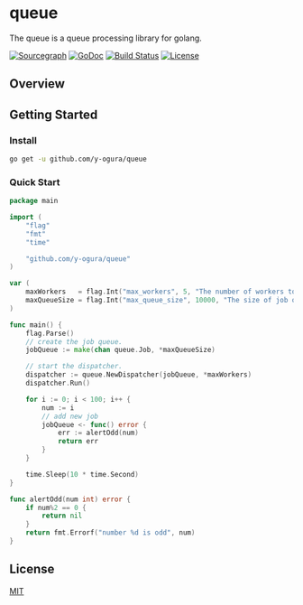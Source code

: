 # queue
The queue is a queue processing library for golang.

[![Sourcegraph](https://sourcegraph.com/github.com/y-ogura/queue/-/badge.svg?style=flat-square)](https://sourcegraph.com/github.com/y-ogura/queue?badge)
[![GoDoc](http://img.shields.io/badge/go-documentation-blue.svg?style=flat-square)](http://godoc.org/github.com/y-ogura/queue)
[![Build Status](http://img.shields.io/travis/y-ogura/queue.svg?style=flat-square)](https://travis-ci.org/y-ogura/queue)
[![License](http://img.shields.io/badge/license-mit-blue.svg?style=flat-square)](https://raw.githubusercontent.com/y-ogura/queue/master/LICENSE)


## Overview

## Getting Started

### Install
```bash
go get -u github.com/y-ogura/queue
```

### Quick Start

```go
package main

import (
	"flag"
	"fmt"
	"time"

	"github.com/y-ogura/queue"
)

var (
	maxWorkers   = flag.Int("max_workers", 5, "The number of workers to start")
	maxQueueSize = flag.Int("max_queue_size", 10000, "The size of job queue")
)

func main() {
	flag.Parse()
	// create the job queue.
	jobQueue := make(chan queue.Job, *maxQueueSize)

	// start the dispatcher.
	dispatcher := queue.NewDispatcher(jobQueue, *maxWorkers)
	dispatcher.Run()

	for i := 0; i < 100; i++ {
		num := i
		// add new job
		jobQueue <- func() error {
			err := alertOdd(num)
			return err
		}
	}

	time.Sleep(10 * time.Second)
}

func alertOdd(num int) error {
	if num%2 == 0 {
		return nil
	}
	return fmt.Errorf("number %d is odd", num)
}
```

## License
[MIT](https://github.com/y-ogura/queue/blob/master/LICENSE)

